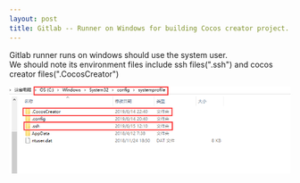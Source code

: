 ```yaml
---
layout: post
title: Gitlab -- Runner on Windows for building Cocos creator project.
---
```


Gitlab runner runs on windows should use the system user.  
We should note its environment files include ssh files(".ssh") and cocos creator files(".CocosCreator")

![home_folder_of_windows_system_user](../images/home_folder_of_windows_system_user.png)